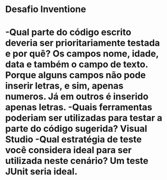 Desafio Inventione
==================
-Qual parte do código escrito deveria ser prioritariamente testada e por quê?
    Os campos nome, idade, data e também o campo de texto. Porque alguns campos não pode inserir letras, e sim, apenas numeros.
    Já em outros é inserido apenas letras.
-Quais ferramentas poderiam ser utilizadas para testar a parte do código sugerida?
    Visual Studio
-Qual estratégia de teste você considera ideal para ser utilizada neste cenário?
    Um teste JUnit seria ideal.
=====
